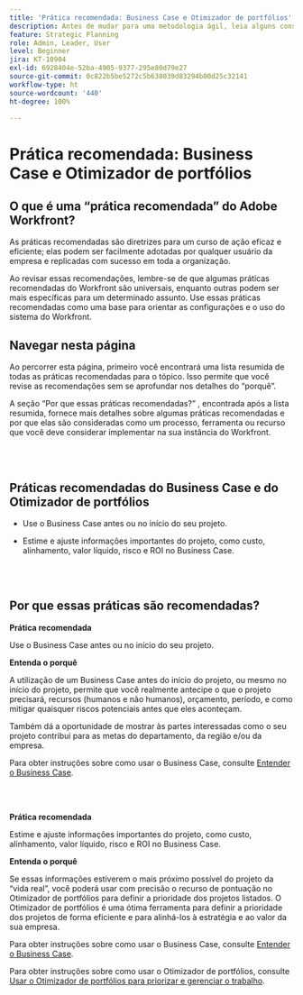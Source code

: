 ```yaml
---
title: 'Prática recomendada: Business Case e Otimizador de portfólios'
description: Antes de mudar para uma metodologia ágil, leia alguns conselhos e perguntas a serem feitas.
feature: Strategic Planning
role: Admin, Leader, User
level: Beginner
jira: KT-10904
exl-id: 6928404e-52ba-4905-9377-295e80d79e27
source-git-commit: 0c822b5be5272c5b638039d83294b00d25c32141
workflow-type: ht
source-wordcount: '440'
ht-degree: 100%

---
```


# Prática recomendada: Business Case e Otimizador de portfólios

## O que é uma “prática recomendada” do Adobe Workfront?

As práticas recomendadas são diretrizes para um curso de ação eficaz e eficiente; elas podem ser facilmente adotadas por qualquer usuário da empresa e replicadas com sucesso em toda a organização.

Ao revisar essas recomendações, lembre-se de que algumas práticas recomendadas do Workfront são universais, enquanto outras podem ser mais específicas para um determinado assunto. Use essas práticas recomendadas como uma base para orientar as configurações e o uso do sistema do Workfront.

## Navegar nesta página

Ao percorrer esta página, primeiro você encontrará uma lista resumida de todas as práticas recomendadas para o tópico. Isso permite que você revise as recomendações sem se aprofundar nos detalhes do “porquê”.

A seção “Por que essas práticas recomendadas?” , encontrada após a lista resumida, fornece mais detalhes sobre algumas práticas recomendadas e por que elas são consideradas como um processo, ferramenta ou recurso que você deve considerar implementar na sua instância do Workfront.

</br>
</br>

## Práticas recomendadas do Business Case e do Otimizador de portfólios

* Use o Business Case antes ou no início do seu projeto.

* Estime e ajuste informações importantes do projeto, como custo, alinhamento, valor líquido, risco e ROI no Business Case.

</br>
</br>

## Por que essas práticas são recomendadas?

**Prática recomendada**

Use o Business Case antes ou no início do seu projeto.

**Entenda o porquê**

A utilização de um Business Case antes do início do projeto, ou mesmo no início do projeto, permite que você realmente antecipe o que o projeto precisará, recursos (humanos e não humanos), orçamento, período, e como mitigar quaisquer riscos potenciais antes que eles aconteçam.

Também dá a oportunidade de mostrar às partes interessadas como o seu projeto contribui para as metas do departamento, da região e/ou da empresa.

Para obter instruções sobre como usar o Business Case, consulte [Entender o Business Case](https://experienceleague.adobe.com/docs/workfront-learn/tutorials-workfront/manage-work/portfolios/introduction-to-the-business-case.html?lang=pt-BR).

</br>
</br>

**Prática recomendada**

Estime e ajuste informações importantes do projeto, como custo, alinhamento, valor líquido, risco e ROI no Business Case.

**Entenda o porquê**

Se essas informações estiverem o mais próximo possível do projeto da “vida real”, você poderá usar com precisão o recurso de pontuação no Otimizador de portfólios para definir a prioridade dos projetos listados. O Otimizador de portfólios é uma ótima ferramenta para definir a prioridade dos projetos de forma eficiente e para alinhá-los à estratégia e ao valor da sua empresa.

Para obter instruções sobre como usar o Business Case, consulte [Entender o Business Case](https://experienceleague.adobe.com/docs/workfront-learn/tutorials-workfront/manage-work/portfolios/introduction-to-the-business-case.html?lang=pt-BR).

Para obter instruções sobre como usar o Otimizador de portfólios, consulte [Usar o Otimizador de portfólios para priorizar e gerenciar o trabalho](https://experienceleague.adobe.com/docs/workfront-learn/tutorials-workfront/manage-work/portfolios/prioritize-and-manage-work-with-portfolios.html?lang=pt-BR).

